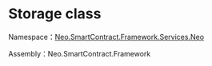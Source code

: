 # Storage class

Namespace：[Neo.SmartContract.Framework.Services.Neo](../neo.md)

Assembly：Neo.SmartContract.Framework

